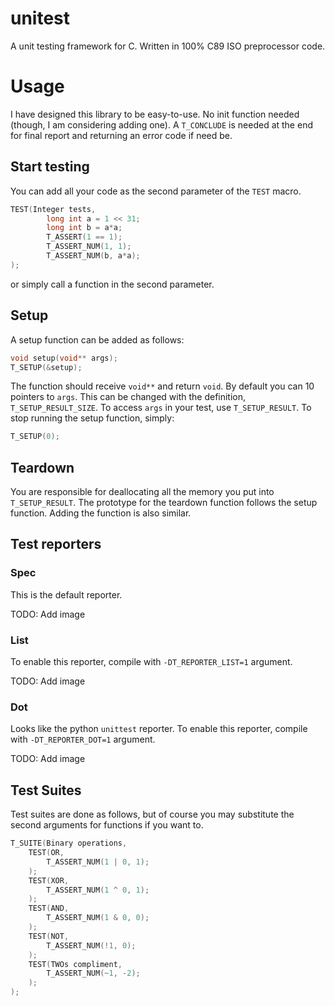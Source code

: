 # unitest

A unit testing framework for C. Written in 100% C89 ISO preprocessor code.

# Usage
I have designed this library to be easy-to-use. No init function needed (though, I am considering adding one). A `T_CONCLUDE` is needed at the end for final report and returning an error code if need be.

## Start testing
You can add all your code as the second parameter of the `TEST` macro.
```C
TEST(Integer tests,
		long int a = 1 << 31;
		long int b = a*a;
		T_ASSERT(1 == 1);
		T_ASSERT_NUM(1, 1);
		T_ASSERT_NUM(b, a*a);
);
```
or simply call a function in the second parameter.

## Setup
A setup function can be added as follows:
```C
void setup(void** args);
T_SETUP(&setup);
```
The function should receive `void**` and return `void`.
By default you can 10 pointers to `args`. This can be changed with the definition, `T_SETUP_RESULT_SIZE`.
To access `args` in your test, use `T_SETUP_RESULT`.
To stop running the setup function, simply:
```C
T_SETUP(0);
```

## Teardown
You are responsible for deallocating all the memory you put into `T_SETUP_RESULT`.
The prototype for the teardown function follows the setup function. Adding the function is also similar.

## Test reporters
### Spec
This is the default reporter.

TODO: Add image
### List
To enable this reporter, compile with `-DT_REPORTER_LIST=1` argument.

TODO: Add image
### Dot
Looks like the python `unittest` reporter. To enable this reporter, compile with `-DT_REPORTER_DOT=1` argument.

TODO: Add image

## Test Suites
Test suites are done as follows, but of course you may substitute the second arguments for functions if you want to.
```C
T_SUITE(Binary operations,
    TEST(OR,
        T_ASSERT_NUM(1 | 0, 1);
    );
    TEST(XOR,
        T_ASSERT_NUM(1 ^ 0, 1);
    );
    TEST(AND,
        T_ASSERT_NUM(1 & 0, 0);
    );
    TEST(NOT,
        T_ASSERT_NUM(!1, 0);
    );
    TEST(TWOs compliment,
        T_ASSERT_NUM(~1, -2);
    );
);
```

